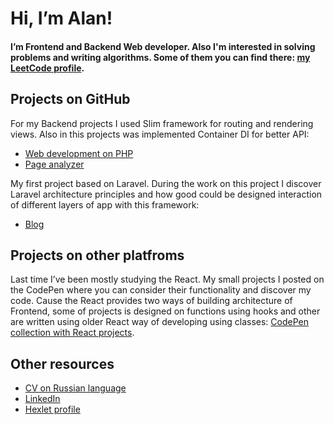 # Hi, I’m Alan!
#### I’m Frontend and Backend Web developer. Also I'm interested in solving problems and writing algorithms. Some of them you can find there: [my LeetCode profile](https://leetcode.com/aaz_alan/).

## Projects on GitHub
For my Backend projects I used Slim framework for routing and rendering views. Also in this projects was implemented Container DI for better API:  
- [Web development on PHP](https://github.com/aazalan/web_dev)  
- [Page analyzer](https://github.com/aazalan/php-project-9)

My first project based on Laravel. During the work on this project I discover Laravel architecture principles and how good could be designed interaction of different layers of app with this framework:  
- [Blog](https://github.com/aazalan/hexlet-laravel)

## Projects on other platfroms
Last time I’ve been mostly studying the React. My small projects I posted on the CodePen where you can consider their functionality and discover my code. Cause the React provides two ways of building architecture of Frontend, some of projects is designed on functions using hooks and other are written using older React way of developing using classes: [CodePen collection with React projects](https://codepen.io/collection/NqyjZj?cursor=eyJjb2xsZWN0aW9uX2lkIjoiTnF5alpqIiwiY29sbGVjdGlvbl90b2tlbiI6bnVsbCwibGltaXQiOjQsIm1heF9pdGVtcyI6MTEsIm9mZnNldCI6MCwicGFnZSI6MSwic29ydF9ieSI6InBvc2l0aW9uIiwic29ydF9vcmRlciI6IkFzYyJ9).

## Other resources
- [CV on Russian language](https://disk.yandex.ru/d/uHH3Jq3nbanhDQ)
- [LinkedIn](https://linkedin.com/in/alan-abdul-91b157261)
- [Hexlet profile](https://ru.hexlet.io/u/aaz_alan)
